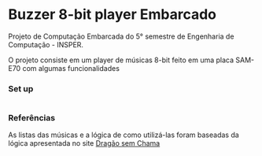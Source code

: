 # Buzzer 8-bit player Embarcado
Projeto de Computação Embarcada do 5° semestre de Engenharia de Computação - INSPER.

 O projeto consiste em um player de músicas 8-bit feito em uma placa SAM-E70 com algumas funcionalidades

### Set up



#
### Referências
As listas das músicas e a lógica de como utilizá-las foram baseadas da lógica apresentada no site [Dragão sem Chama](https://dragaosemchama.com/en/2019/02/songs-for-arduino/)


<!--stackedit_data:
eyJoaXN0b3J5IjpbLTEzNTUxNTgxNzksLTExNzkxMDA5MzMsLT
I5MjQyOTk5MywxMjIyNjc3OTYzLDE4MDQ2NzIxMTEsMTc5MjIx
MDQ4MF19
-->